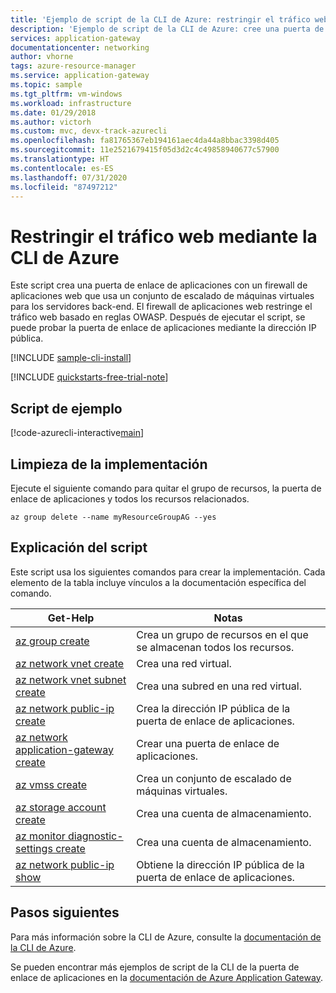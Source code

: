 ```yaml
---
title: 'Ejemplo de script de la CLI de Azure: restringir el tráfico web | Microsoft Docs'
description: 'Ejemplo de script de la CLI de Azure: cree una puerta de enlace de aplicaciones con un firewall de aplicaciones web y un conjunto de escalado de máquinas virtuales que use reglas OWASP para restringir el tráfico.'
services: application-gateway
documentationcenter: networking
author: vhorne
tags: azure-resource-manager
ms.service: application-gateway
ms.topic: sample
ms.tgt_pltfrm: vm-windows
ms.workload: infrastructure
ms.date: 01/29/2018
ms.author: victorh
ms.custom: mvc, devx-track-azurecli
ms.openlocfilehash: fa81765367eb194161aec4da44a8bbac3398d405
ms.sourcegitcommit: 11e2521679415f05d3d2c4c49858940677c57900
ms.translationtype: HT
ms.contentlocale: es-ES
ms.lasthandoff: 07/31/2020
ms.locfileid: "87497212"
---
```

# <a name="restrict-web-traffic-using-the-azure-cli"></a>Restringir el tráfico web mediante la CLI de Azure

Este script crea una puerta de enlace de aplicaciones con un firewall de aplicaciones web que usa un conjunto de escalado de máquinas virtuales para los servidores back-end. El firewall de aplicaciones web restringe el tráfico web basado en reglas OWASP. Después de ejecutar el script, se puede probar la puerta de enlace de aplicaciones mediante la dirección IP pública.

[!INCLUDE [sample-cli-install](../../../includes/sample-cli-install.md)]

[!INCLUDE [quickstarts-free-trial-note](../../../includes/quickstarts-free-trial-note.md)]

## <a name="sample-script"></a>Script de ejemplo

[!code-azurecli-interactive[main](../../../cli_scripts/application-gateway/create-vmss/create-vmss-waf.sh "Create application gateway")]

## <a name="clean-up-deployment"></a>Limpieza de la implementación 

Ejecute el siguiente comando para quitar el grupo de recursos, la puerta de enlace de aplicaciones y todos los recursos relacionados.

```azurecli-interactive 
az group delete --name myResourceGroupAG --yes
```

## <a name="script-explanation"></a>Explicación del script

Este script usa los siguientes comandos para crear la implementación. Cada elemento de la tabla incluye vínculos a la documentación específica del comando.

| Get-Help | Notas |
|---|---|
| [az group create](https://docs.microsoft.com/cli/azure/group#az-group-create) | Crea un grupo de recursos en el que se almacenan todos los recursos. |
| [az network vnet create](/cli/azure/network/vnet#az-network-vnet-create) | Crea una red virtual. |
| [az network vnet subnet create](https://docs.microsoft.com/cli/azure/network/vnet/subnet#az-network-vnet-subnet-create) | Crea una subred en una red virtual. |
| [az network public-ip create](https://docs.microsoft.com/cli/azure/network/public-ip?view=azure-cli-latest) | Crea la dirección IP pública de la puerta de enlace de aplicaciones. |
| [az network application-gateway create](https://docs.microsoft.com/cli/azure/network/application-gateway?view=azure-cli-latest) | Crear una puerta de enlace de aplicaciones. |
| [az vmss create](https://docs.microsoft.com/cli/azure/vmss#az-vmss-create) | Crea un conjunto de escalado de máquinas virtuales. |
| [az storage account create](https://docs.microsoft.com/cli/azure/storage/account#az-storage-account-create) | Crea una cuenta de almacenamiento. |
| [az monitor diagnostic-settings create](https://docs.microsoft.com/cli/azure/monitor/diagnostic-settings#az-monitor-diagnostic-settings-create) | Crea una cuenta de almacenamiento. |
| [az network public-ip show](https://docs.microsoft.com/cli/azure/network/public-ip#az-network-public-ip-show) | Obtiene la dirección IP pública de la puerta de enlace de aplicaciones. |

## <a name="next-steps"></a>Pasos siguientes

Para más información sobre la CLI de Azure, consulte la [documentación de la CLI de Azure](https://docs.microsoft.com/cli/azure/overview).

Se pueden encontrar más ejemplos de script de la CLI de la puerta de enlace de aplicaciones en la [documentación de Azure Application Gateway](../cli-samples.md).
